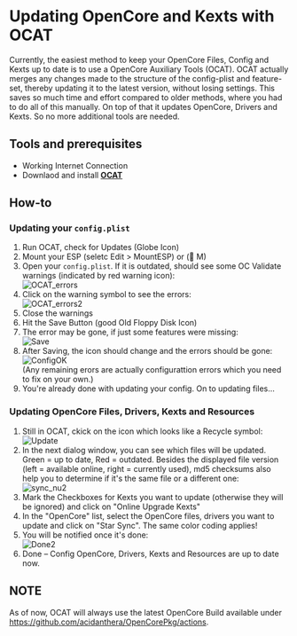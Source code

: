# Updating OpenCore and Kexts with OCAT
Currently, the easiest method to keep your OpenCore Files, Config and Kexts up to date is to use a OpenCore Auxiliary Tools (OCAT). OCAT actually merges any changes made to the structure of the config-plist and feature-set, thereby updating it to the latest version, without losing settings. This saves so much time and effort compared to older methods, where you had to do all of this manually. On top of that it updates OpenCore, Drivers and Kexts. So no more additional tools are needed.

## Tools and prerequisites
- Working Internet Connection
- Downlaod and install [**OCAT**](https://github.com/ic005k/QtOpenCoreConfig/releases)
## How-to

### Updating your `config.plist`
1. Run OCAT, check for Updates (Globe Icon)
2. Mount your ESP (seletc Edit > MountESP) or ( M)
3. Open your `config.plist`. If it is outdated, should see some OC Validate warnings (indicated by red warning icon): </br>![OCAT_errors](https://user-images.githubusercontent.com/76865553/138106690-c44543f3-fe82-4369-b07c-02fab777651a.png)
4. Click on the warning symbol to see the errors: </br>![OCAT_errors2](https://user-images.githubusercontent.com/76865553/138106763-c84bfcdc-8813-46bd-9b2d-9537dc631aa2.png)
5. Close the warnings
6. Hit the Save Button (good Old Floppy Disk Icon)
7. The error may be gone, if just some features were missing:</br>
![Save](https://user-images.githubusercontent.com/76865553/138106803-0c118267-2f43-4ad6-802e-27efba7cd313.png)
8. After Saving, the icon should change and the errors should be gone: </br>
![ConfigOK](https://user-images.githubusercontent.com/76865553/138106894-a2a6de27-cc23-4203-85d0-7788e5eac6e2.png)</br>
(Any remaining erors are actually configurattion errors which you need to fix on your own.)
10. You're already done with updating your config. On to updating files…

### Updating OpenCore Files, Drivers, Kexts and Resources
1. Still in OCAT, ckick on the icon which looks like a Recycle symbol:</br> ![Update](https://user-images.githubusercontent.com/76865553/138106950-faeda539-632f-4083-b8cc-fba490428069.png)
2. In the next dialog window, you can see which files will be updated. Green = up to date, Red = outdated. Besides the displayed file version (left = available online, right = currently used), md5 checksums also help you to determine if it's the same file or a different one:</br> ![sync_nu2](https://user-images.githubusercontent.com/76865553/140293649-2b70a277-38c8-41e9-a4c3-b5a51635c160.png)
3. Mark the Checkboxes for Kexts you want to update (otherwise they will be ignored) and click on "Online Upgrade Kexts"
4. In the "OpenCore" list, select the OpenCore files, drivers you want to update and click on "Star Sync". The same color coding applies!
5. You will be notified once it's done:</br> ![Done2](https://user-images.githubusercontent.com/76865553/140290803-3298dc72-d6cb-43c5-b65e-2d9b77c52ac5.png)
6. Done – Config OpenCore, Drivers, Kexts and Resources are up to date now.

## NOTE
As of now, OCAT will always use the latest OpenCore Build available under https://github.com/acidanthera/OpenCorePkg/actions.
